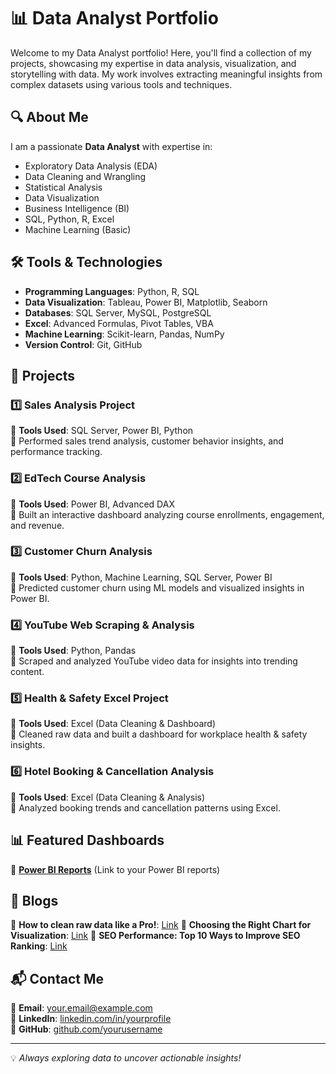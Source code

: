 # 📊 Data Analyst Portfolio

Welcome to my Data Analyst portfolio! Here, you'll find a collection of my projects, showcasing my expertise in data analysis, visualization, and storytelling with data. My work involves extracting meaningful insights from complex datasets using various tools and techniques.

## 🔍 About Me
I am a passionate **Data Analyst** with expertise in:
- Exploratory Data Analysis (EDA)
- Data Cleaning and Wrangling
- Statistical Analysis
- Data Visualization
- Business Intelligence (BI)
- SQL, Python, R, Excel
- Machine Learning (Basic)

## 🛠️ Tools & Technologies
- **Programming Languages**: Python, R, SQL
- **Data Visualization**: Tableau, Power BI, Matplotlib, Seaborn
- **Databases**: SQL Server, MySQL, PostgreSQL
- **Excel**: Advanced Formulas, Pivot Tables, VBA
- **Machine Learning**: Scikit-learn, Pandas, NumPy
- **Version Control**: Git, GitHub

## 📂 Projects
### 1️⃣ **Sales Analysis Project**
📌 **Tools Used**: SQL Server, Power BI, Python  
🔹 Performed sales trend analysis, customer behavior insights, and performance tracking.

### 2️⃣ **EdTech Course Analysis**
📌 **Tools Used**: Power BI, Advanced DAX  
🔹 Built an interactive dashboard analyzing course enrollments, engagement, and revenue.

### 3️⃣ **Customer Churn Analysis**
📌 **Tools Used**: Python, Machine Learning, SQL Server, Power BI  
🔹 Predicted customer churn using ML models and visualized insights in Power BI.

### 4️⃣ **YouTube Web Scraping & Analysis**
📌 **Tools Used**: Python, Pandas  
🔹 Scraped and analyzed YouTube video data for insights into trending content.

### 5️⃣ **Health & Safety Excel Project**
📌 **Tools Used**: Excel (Data Cleaning & Dashboard)  
🔹 Cleaned raw data and built a dashboard for workplace health & safety insights.

### 6️⃣ **Hotel Booking & Cancellation Analysis**
📌 **Tools Used**: Excel (Data Cleaning & Analysis)  
🔹 Analyzed booking trends and cancellation patterns using Excel.

## 📊 Featured Dashboards
🔗 **[Power BI Reports](https://app.powerbi.com/view?r=yourreportlink)** (Link to your Power BI reports)

## 📂 Blogs
🔗 **How to clean raw data like a Pro!**: [Link](https://medium.com/@mullaswaleha402/how-to-clean-raw-data-like-a-pro-abb398dd8a36) 
🔗 **Choosing the Right Chart for Visualization**: [Link](https://medium.com/@mullaswaleha402/choosing-the-right-chart-for-visualization-f52e29868b5b) 
🔗 **SEO Performance: Top 10 Ways to Improve SEO Ranking**: [Link](https://medium.com/@mullaswaleha402/seo-performance-top-10-ways-to-improve-seo-ranking-b2901501543c) 

## 📬 Contact Me
📧 **Email**: your.email@example.com  
🔗 **LinkedIn**: [linkedin.com/in/yourprofile](https://www.linkedin.com/in/swaleha-begum-mulla-187787324/)  
🔗 **GitHub**: [github.com/yourusername](https://github.com/swaleha2002)

---
💡 *Always exploring data to uncover actionable insights!*
